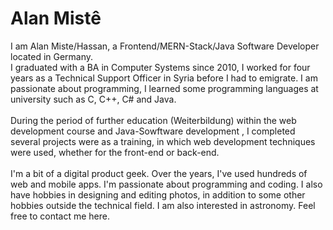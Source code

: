 # Alan Mistê

I am Alan Miste/Hassan, a Frontend/MERN-Stack/Java Software Developer located in Germany.<br>
I graduated with a BA in Computer Systems since 2010, I worked for four years as a Technical Support Officer in Syria before I had to emigrate. I am passionate about programming, I learned some programming languages at university such as C, C++, C# and Java.
<br><br>
During the period of further education (Weiterbildung) within the web development course and Java-Sowftware development , I completed several projects were as a training, in which web development techniques were used, whether for the front-end or back-end.
<br><br>
I'm a bit of a digital product geek. Over the years, I've used hundreds of web and mobile apps. I'm passionate about programming and coding. I also have hobbies in designing and editing photos, in addition to some other hobbies outside the technical field. I am also interested in astronomy. Feel free to contact me here.

